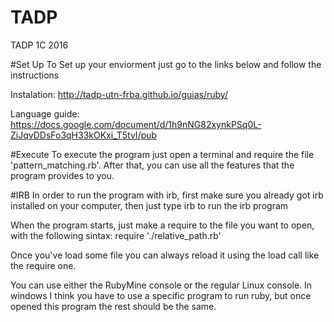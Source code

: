 # TADP
TADP 1C 2016

#Set Up
To Set up your enviorment just go to the links below and follow the instructions 

Instalation:  http://tadp-utn-frba.github.io/guias/ruby/

Language guide: https://docs.google.com/document/d/1h9nNG82xynkPSq0L-ZiJqvDDsFo3qH33kOKxi_T5tvI/pub

#Execute
To execute the program just open a terminal and require the file 'pattern_matching.rb'. After that,  you can use all the features that the program provides to you.

#IRB
In order to run the program with irb, first make sure you already got irb installed on your computer, then just type irb to run the irb program

When the program starts, just make a require to the file you want to open, with the following sintax: require './relative_path.rb'

Once you've load some file you can always reload it using the load call like the require one.

You can use either the RubyMine console or the regular Linux console. In windows I think you have to use a specific program to run ruby, but once opened this program the rest should be the same.
